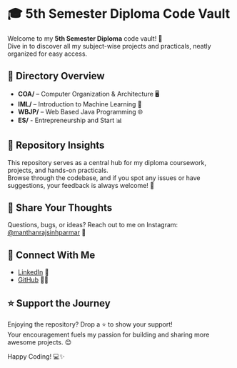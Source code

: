 # 🎓 5th Semester Diploma Code Vault

Welcome to my **5th Semester Diploma** code vault! 🚀  
Dive in to discover all my subject-wise projects and practicals, neatly organized for easy access.

## 📂 Directory Overview
- **COA/** – Computer Organization & Architecture 🖥️
- **IML/** – Introduction to Machine Learning 🤖
- **WBJP/** – Web Based Java Programming 🌐
- **ES/** - Entrepreneurship and Start 📊

## 📌 Repository Insights
This repository serves as a central hub for my diploma coursework, projects, and hands-on practicals.  
Browse through the codebase, and if you spot any issues or have suggestions, your feedback is always welcome! 🐛

## 💬 Share Your Thoughts
Questions, bugs, or ideas? Reach out to me on Instagram: [@manthanrajsinhparmar](https://instagram.com/manthanrajsinhparmar) 💬

## 🚀 Connect With Me
- [LinkedIn](https://www.linkedin.com/in/manthanrajsinh-parmar-1b4637275?utm_source=share&utm_campaign=share_via&utm_content=profile&utm_medium=android_app) 🔗
- [GitHub](https://github.com/ParmarManthanrajsinh) 🐱‍💻

## ⭐️ Support the Journey
Enjoying the repository? Drop a ⭐️ to show your support!  
Your encouragement fuels my passion for building and sharing more awesome projects. 😊

Happy Coding! 💻✨
